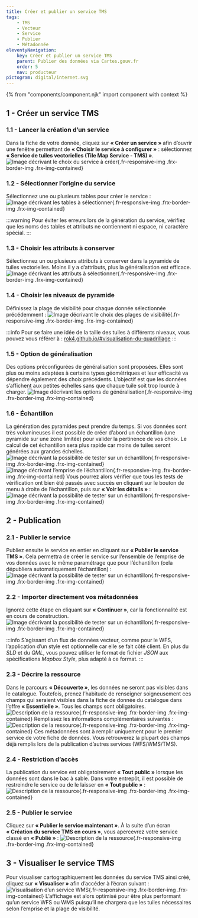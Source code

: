 ```yaml
---
title: Créer et publier un service TMS
tags:
    - TMS
    - Vecteur
    - Service
    - Publier
    - Métadonnée
eleventyNavigation:
    key: Créer et publier un service TMS
    parent: Publier des données via Cartes.gouv.fr
    order: 5
    nav: producteur
pictogram: digital/internet.svg
---
```


{% from "components/component.njk" import component with context %}

## 1 - Créer un service TMS

### 1.1 - Lancer la création d’un service 

Dans la fiche de votre donnée, cliquez sur **« Créer un service »** afin d’ouvrir une fenêtre permettant de **« Choisir le service à configurer »** : sélectionnez **« Service de tuiles vectorielles (Tile Map Service - TMS) »**.
![Image décrivant le choix du service à créer](/img/guides/producteur/publier-des-donnees-via-cartes-gouv/tms/01_service-tms.png){.fr-responsive-img .frx-border-img .frx-img-contained}

### 1.2 - Sélectionner l’origine du service

Sélectionnez une ou plusieurs tables pour créer le service :
![Image décrivant les tables à sélectionner](/img/guides/producteur/publier-des-donnees-via-cartes-gouv/tms/02_selection-tables.png){.fr-responsive-img .frx-border-img .frx-img-contained}

:::warning
Pour éviter les erreurs lors de la génération du service, vérifiez que les noms des tables et attributs ne contiennent ni espace, ni caractère spécial.
:::

### 1.3 - Choisir les attributs à conserver

Sélectionnez un ou plusieurs attributs à conserver dans la pyramide de tuiles vectorielles. Moins il y a d’attributs, plus la généralisation est efficace.
![Image décrivant les attributs à sélectionner](/img/guides/producteur/publier-des-donnees-via-cartes-gouv/tms/03_attributs.png){.fr-responsive-img .frx-border-img .frx-img-contained}

### 1.4 - Choisir les niveaux de pyramide

Définissez la plage de visibilité pour chaque donnée sélectionnée précédemment :
![Image décrivant le choix des plages de visibilité](/img/guides/producteur/publier-des-donnees-via-cartes-gouv/tms/04_zoom.png){.fr-responsive-img .frx-border-img .frx-img-contained}

:::info
Pour se faire une idée de la taille des tuiles à différents niveaux, vous pouvez vous référer à : <a href="https://rok4.github.io/#visualisation-du-quadrillage" target="_blank" rel="noopener noreferrer" title="rok4.github.io/#visualisation-du-quadrillage - ouvre une nouvelle fenêtre">rok4.github.io/#visualisation-du-quadrillage</a>
:::

### 1.5 - Option de généralisation

Des options préconfigurées de généralisation sont proposées. Elles sont plus ou moins adaptées à certains types géométriques et leur efficacité va dépendre également des choix précédents. L’objectif est que les données s’affichent aux petites échelles sans que chaque tuile soit trop lourde à charger.
![Image décrivant les options de généralisation](/img/guides/producteur/publier-des-donnees-via-cartes-gouv/tms/05_generalisation.png){.fr-responsive-img .frx-border-img .frx-img-contained}

### 1.6 - Échantillon

La génération des pyramides peut prendre du temps. Si vos données sont très volumineuses il est possible de créer d’abord un échantillon (une pyramide sur une zone limitée) pour valider la pertinence de vos choix. Le calcul de cet échantillon sera plus rapide car moins de tuiles seront générées aux grandes échelles.
![Image décrivant la possibilité de tester sur un échantillon](/img/guides/producteur/publier-des-donnees-via-cartes-gouv/tms/06_echantillon.png){.fr-responsive-img .frx-border-img .frx-img-contained}
![Image décrivant l’emprise de l’échantillon](/img/guides/producteur/publier-des-donnees-via-cartes-gouv/tms/07_echantillon2.png){.fr-responsive-img .frx-border-img .frx-img-contained}
Vous pourrez alors vérifier que tous les tests de vérification ont bien été passés avec succès en cliquant sur le bouton de menu à droite de l’échantillon, puis sur **« Voir les détails »** :
![Image décrivant la possibilité de tester sur un échantillon](/img/guides/producteur/publier-des-donnees-via-cartes-gouv/tms/08_verifier-echantillon.png){.fr-responsive-img .frx-border-img .frx-img-contained}

## 2 - Publication

### 2.1 - Publier le service

Publiez ensuite le service en entier en cliquant sur **« Publier le service TMS »**. Cela permettra de créer le service sur l’ensemble de l’emprise de vos données avec le même paramétrage que pour l’échantillon (cela dépubliera automatiquement l’échantillon) :
![Image décrivant la possibilité de tester sur un échantillon](/img/guides/producteur/publier-des-donnees-via-cartes-gouv/tms/09_publier-echantillon.png){.fr-responsive-img .frx-border-img .frx-img-contained}

### 2.2 - Importer directement vos métadonnées

Ignorez cette étape en cliquant sur **« Continuer »**, car la fonctionnalité est en cours de construction.
![Image décrivant la possibilité de tester sur un échantillon](/img/guides/producteur/publier-des-donnees-via-cartes-gouv/tms/10_source-metadonnees.png){.fr-responsive-img .frx-border-img .frx-img-contained}

:::info
S’agissant d’un flux de données vecteur, comme pour le WFS, l’application d’un style est optionnelle car elle se fait côté client. En plus du _SLD_ et du _QML_, vous pouvez utiliser le format de fichier _JSON_ aux spécifications _Mapbox Style_, plus adapté à ce format.
:::

### 2.3 - Décrire la ressource

Dans le parcours **« Découverte »**, les données ne seront pas visibles dans le catalogue. Toutefois, prenez l’habitude de renseigner soigneusement ces champs qui seraient visibles dans la fiche de donnée du catalogue dans l’offre **« Essentielle »**. Tous les champs sont obligatoires.
![Description de la ressource](/img/guides/producteur/publier-des-donnees-via-cartes-gouv/tms/11_description-ressource.png){.fr-responsive-img .frx-border-img .frx-img-contained}
Remplissez les informations complémentaires suivantes :
![Description de la ressource](/img/guides/producteur/publier-des-donnees-via-cartes-gouv/tms/12_description-ressource2.png){.fr-responsive-img .frx-border-img .frx-img-contained}
Ces métadonnées sont à remplir uniquement pour le premier service de votre fiche de données. Vous retrouverez la plupart des champs déjà remplis lors de la publication d’autres services (WFS/WMS/TMS).

### 2.4 - Restriction d’accès

La publication du service est obligatoirement **« Tout public »** lorsque les données sont dans le bac à sable. Dans votre entrepôt, il est possible de restreindre le service ou de le laisser en **« Tout public »** :
![Description de la ressource](/img/guides/producteur/publier-des-donnees-via-cartes-gouv/tms/13_restrictions.png){.fr-responsive-img .frx-border-img .frx-img-contained}

### 2.5 - Publier le service

Cliquez sur **« Publier le service maintenant »**. À la suite d’un écran **« Création du service TMS en cours »**, vous apercevrez votre service classé en **« Publié »** :
![Description de la ressource](/img/guides/producteur/publier-des-donnees-via-cartes-gouv/tms/14_service-tms-publie.png){.fr-responsive-img .frx-border-img .frx-img-contained}

## 3 - Visualiser le service TMS

Pour visualiser cartographiquement les données du service TMS ainsi créé, cliquez sur **« Visualiser »** afin d’accéder à l’écran suivant :
![Visualisation d’un service WMS](/img/guides/producteur/publier-des-donnees-via-cartes-gouv/tms/15_visualiser-service.png){.fr-responsive-img .frx-border-img .frx-img-contained}
L’affichage est alors optimisé pour être plus performant qu’un service WFS ou WMS puisqu’il ne chargera que les tuiles nécessaires selon l’emprise et la plage de visibilité.
